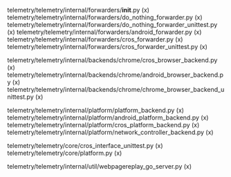 telemetry/telemetry/internal/forwarders/__init__.py (x)
telemetry/telemetry/internal/forwarders/do_nothing_forwarder.py (x)
telemetry/telemetry/internal/forwarders/do_nothing_forwarder_unittest.py (x)
telemetry/telemetry/internal/forwarders/android_forwarder.py (x)
telemetry/telemetry/internal/forwarders/cros_forwarder.py (x)
telemetry/telemetry/internal/forwarders/cros_forwarder_unittest.py (x)

telemetry/telemetry/internal/backends/chrome/cros_browser_backend.py (x)
telemetry/telemetry/internal/backends/chrome/android_browser_backend.py (x)
telemetry/telemetry/internal/backends/chrome/chrome_browser_backend_unittest.py (x)

telemetry/telemetry/internal/platform/platform_backend.py (x)
telemetry/telemetry/internal/platform/android_platform_backend.py (x)
telemetry/telemetry/internal/platform/cros_platform_backend.py (x)
telemetry/telemetry/internal/platform/network_controller_backend.py (x)

telemetry/telemetry/core/cros_interface_unittest.py (x)
telemetry/telemetry/core/platform.py (x)

telemetry/telemetry/internal/util/webpagereplay_go_server.py (x)
